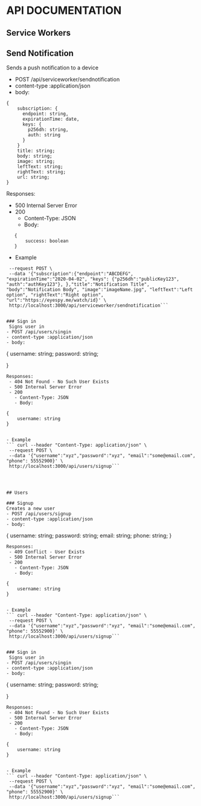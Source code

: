 # API DOCUMENTATION

## Service Workers

## Send Notification


Sends a push notification to a device
- POST /api/serviceworker/sendnotification
- content-type :application/json
- body:
```
{
    subscription: {
      endpoint: string,
      expirationTime: date,
      keys: {
        p256dh: string,
        auth: string
      }
    }
    title: string;
    body: string;
    image: string;
    leftText: string;
    rightText: string;
    url: string;
}
```
Responses: 
 - 500 Internal Server Error
 - 200
   - Content-Type: JSON
   - Body: 
 ```
    {
        success: boolean
    }

 ```

 - Example 
 ``` curl --header "Content-Type: application/json" \
  --request POST \
  --data '{"subscription":{"endpoint":"ABCDEFG", "expirationTime":"2020-04-02", "keys": {"p256dh":"publicKey123", "auth":"authKey123"}, },"title":"Notification Title", "body":"Notification Body", "image":"imageName.jpg", "leftText":"Left option", "rightText":"Right option", "url":"https://eyespy.me/watch/id}' \
  http://localhost:3000/api/serviceworker/sendnotification``` 


### Sign in
  Signs user in
- POST /api/users/singin
- content-type :application/json
- body:
```
{
    username: string;
    password: string;

}
```
Responses: 
 - 404 Not Found - No Such User Exists
 - 500 Internal Server Error
 - 200
   - Content-Type: JSON
   - Body: 
 ```
    {
        username: string
    }

 ```

 - Example 
 ``` curl --header "Content-Type: application/json" \
  --request POST \
  --data '{"username":"xyz","password":"xyz", "email":"some@email.com", "phone": 55552900}' \
  http://localhost:3000/api/users/signup``` 




## Users

### Signup
Creates a new user
- POST /api/users/signup
- content-type :application/json
- body:
```
{
    username: string;
    password: string;
    email: string;
    phone: string;
}
```
Responses: 
 - 409 Conflict - User Exists
 - 500 Internal Server Error
 - 200
   - Content-Type: JSON
   - Body: 
 ```
    {
        username: string
    }

 ```

 - Example 
 ``` curl --header "Content-Type: application/json" \
  --request POST \
  --data '{"username":"xyz","password":"xyz", "email":"some@email.com", "phone": 55552900}' \
  http://localhost:3000/api/users/signup``` 


### Sign in
  Signs user in
- POST /api/users/singin
- content-type :application/json
- body:
```
{
    username: string;
    password: string;

}
```
Responses: 
 - 404 Not Found - No Such User Exists
 - 500 Internal Server Error
 - 200
   - Content-Type: JSON
   - Body: 
 ```
    {
        username: string
    }

 ```

 - Example 
 ``` curl --header "Content-Type: application/json" \
  --request POST \
  --data '{"username":"xyz","password":"xyz", "email":"some@email.com", "phone": 55552900}' \
  http://localhost:3000/api/users/signup``` 
